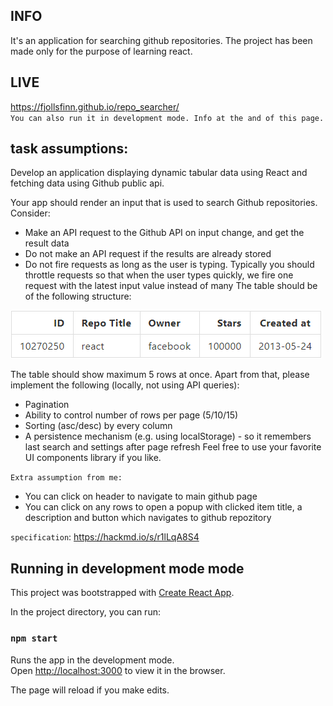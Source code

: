 ## INFO
It's an application for searching github repositories. The project has been made only for the purpose of learning react.

## LIVE
https://fjollsfinn.github.io/repo_searcher/ <br />
`You can also run it in development mode. Info at the and of this page.`

## task assumptions:
Develop an application displaying dynamic tabular data using React and fetching data using Github public api.

Your app should render an input that is used to search Github repositories.
Consider:

- Make an API request to the Github API on input change, and get the result data
- Do not make an API request if the results are already stored
- Do not fire requests as long as the user is typing. Typically you should throttle requests so that when the user types quickly, we fire one request with the latest input value instead of many
The table should be of the following structure:

![Table](./src/table.png)

 The table should show maximum 5 rows at once.
 Apart from that, please implement the following (locally, not using API queries):
 - Pagination
 - Ability to control number of rows per page (5/10/15)
 - Sorting (asc/desc) by every column
 - A persistence mechanism (e.g. using localStorage) - so it remembers last search and settings after page refresh
Feel free to use your favorite UI components library if you like.

`Extra assumption from me:`
- You can click on header to navigate to main github page
- You can click on any rows to open a popup with clicked item title, a description and button which navigates to github repozitory

`specification`: https://hackmd.io/s/r1lLqA8S4

## Running in development mode mode
This project was bootstrapped with [Create React App](https://github.com/facebook/create-react-app).

In the project directory, you can run:

### `npm start`

Runs the app in the development mode.<br>
Open [http://localhost:3000](http://localhost:3000) to view it in the browser.

The page will reload if you make edits.<br>